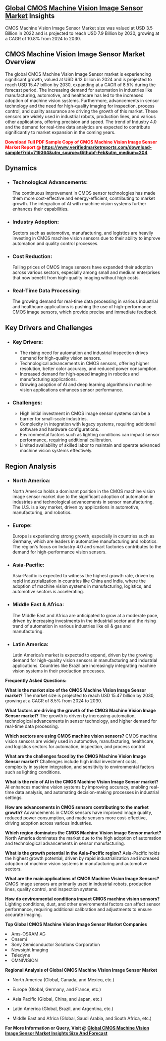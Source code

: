 <h2><a href="https://www.verifiedmarketreports.com/download-sample/?rid=719364&amp;utm_source=Githubf&amp;utm_medium=204" target="_blank">Global CMOS Machine Vision Image Sensor Market</a> Insights</h2><p>CMOS Machine Vision Image Sensor Market size was valued at USD 3.5 Billion in 2022 and is projected to reach USD 7.9 Billion by 2030, growing at a CAGR of 10.8% from 2024 to 2030.</p><p><h2>CMOS Machine Vision Image Sensor Market Overview</h2> <p>The global CMOS Machine Vision Image Sensor market is experiencing significant growth, valued at USD 9.12 billion in 2024 and is projected to reach USD 15.47 billion by 2030, expanding at a CAGR of 8.5% during the forecast period. The increasing demand for automation in industries like manufacturing, automotive, and healthcare has led to the increased adoption of machine vision systems. Furthermore, advancements in sensor technology and the need for high-quality imaging for inspection, process control, and quality assurance are driving the growth of this market. These sensors are widely used in industrial robots, production lines, and various other applications, offering precision and speed. The trend of Industry 4.0 and the demand for real-time data analytics are expected to contribute significantly to market expansion in the coming years.</p> <p><strong><p><span class=""><span style="color: #ff0000;"><strong>Download Full PDF Sample Copy of CMOS Machine Vision Image Sensor Market Report</strong> @ </span><a href="https://www.verifiedmarketreports.com/download-sample/?rid=719364&amp;utm_source=Githubf-Feb&amp;utm_medium=204" target="_blank">https://www.verifiedmarketreports.com/download-sample/?rid=719364&amp;utm_source=Githubf-Feb&amp;utm_medium=204</a></span></p></strong></p> <h2>Dynamics</h2> <ul> <li><h3>Technological Advancements:</h3> The continuous improvement in CMOS sensor technologies has made them more cost-effective and energy-efficient, contributing to market growth. The integration of AI with machine vision systems further enhances their capabilities.</li> <li><h3>Industry Adoption:</h3> Sectors such as automotive, manufacturing, and logistics are heavily investing in CMOS machine vision sensors due to their ability to improve automation and quality control processes.</li> <li><h3>Cost Reduction:</h3> Falling prices of CMOS image sensors have expanded their adoption across various sectors, especially among small and medium enterprises that now benefit from high-quality imaging without high costs.</li> <li><h3>Real-Time Data Processing:</h3> The growing demand for real-time data processing in various industrial and healthcare applications is pushing the use of high-performance CMOS image sensors, which provide precise and immediate feedback.</li> </ul> <h2>Key Drivers and Challenges</h2> <ul> <li><h3>Key Drivers:</h3> <ul> <li>The rising need for automation and industrial inspection drives demand for high-quality vision sensors.</li> <li>Technological advancements in CMOS sensors, offering higher resolution, better color accuracy, and reduced power consumption.</li> <li>Increased demand for high-speed imaging in robotics and manufacturing applications.</li> <li>Growing adoption of AI and deep learning algorithms in machine vision applications enhances sensor performance.</li> </ul> </li> <li><h3>Challenges:</h3> <ul> <li>High initial investment in CMOS image sensor systems can be a barrier for small-scale industries.</li> <li>Complexity in integration with legacy systems, requiring additional software and hardware configurations.</li> <li>Environmental factors such as lighting conditions can impact sensor performance, requiring additional calibration.</li> <li>Limited availability of skilled labor to maintain and operate advanced machine vision systems effectively.</li> </ul> </li> </ul> <h2>Region Analysis</h2> <ul> <li><h3>North America:</h3> North America holds a dominant position in the CMOS machine vision image sensor market due to the significant adoption of automation in industries and technological advancements in sensor manufacturing. The U.S. is a key market, driven by applications in automotive, manufacturing, and robotics.</li> <li><h3>Europe:</h3> Europe is experiencing strong growth, especially in countries such as Germany, which are leaders in automotive manufacturing and robotics. The region's focus on Industry 4.0 and smart factories contributes to the demand for high-performance vision sensors.</li> <li><h3>Asia-Pacific:</h3> Asia-Pacific is expected to witness the highest growth rate, driven by rapid industrialization in countries like China and India, where the adoption of machine vision systems in manufacturing, logistics, and automotive sectors is accelerating.</li> <li><h3>Middle East & Africa:</h3> The Middle East and Africa are anticipated to grow at a moderate pace, driven by increasing investments in the industrial sector and the rising trend of automation in various industries like oil & gas and manufacturing.</li> <li><h3>Latin America:</h3> Latin America’s market is expected to expand, driven by the growing demand for high-quality vision sensors in manufacturing and industrial applications. Countries like Brazil are increasingly integrating machine vision systems in their production processes.</li> </ul> <p><strong>Frequently Asked Questions:</strong></p> <p><strong>What is the market size of the CMOS Machine Vision Image Sensor market?</strong> The market size is projected to reach USD 15.47 billion by 2030, growing at a CAGR of 8.5% from 2024 to 2030.</p> <p><strong>What factors are driving the growth of the CMOS Machine Vision Image Sensor market?</strong> The growth is driven by increasing automation, technological advancements in sensor technology, and higher demand for real-time data processing.</p> <p><strong>Which sectors are using CMOS machine vision sensors?</strong> CMOS machine vision sensors are widely used in automotive, manufacturing, healthcare, and logistics sectors for automation, inspection, and process control.</p> <p><strong>What are the challenges faced by the CMOS Machine Vision Image Sensor market?</strong> Challenges include high initial investment costs, complexity in system integration, and sensitivity to environmental factors such as lighting conditions.</p> <p><strong>What is the role of AI in the CMOS Machine Vision Image Sensor market?</strong> AI enhances machine vision systems by improving accuracy, enabling real-time data analysis, and automating decision-making processes in industrial settings.</p> <p><strong>How are advancements in CMOS sensors contributing to the market growth?</strong> Advancements in CMOS sensors have improved image quality, reduced power consumption, and made sensors more cost-effective, driving adoption across various industries.</p> <p><strong>Which region dominates the CMOS Machine Vision Image Sensor market?</strong> North America dominates the market due to the high adoption of automation and technological advancements in sensor manufacturing.</p> <p><strong>What is the growth potential in the Asia-Pacific region?</strong> Asia-Pacific holds the highest growth potential, driven by rapid industrialization and increased adoption of machine vision systems in manufacturing and automotive sectors.</p> <p><strong>What are the main applications of CMOS Machine Vision Image Sensors?</strong> CMOS image sensors are primarily used in industrial robots, production lines, quality control, and inspection systems.</p> <p><strong>How do environmental conditions impact CMOS machine vision sensors?</strong> Lighting conditions, dust, and other environmental factors can affect sensor performance, requiring additional calibration and adjustments to ensure accurate imaging.</p> </p><p><strong>Top Global CMOS Machine Vision Image Sensor Market Companies</strong></p><div data-test-id=""><p><li>Ams-OSRAM AG</li><li> Onsemi</li><li> Sony Semiconductor Solutions Corporation</li><li> Newsight Imaging</li><li> Teledyne</li><li> OMNIVISION</li></p><div><strong>Regional Analysis of&nbsp;Global CMOS Machine Vision Image Sensor Market</strong></div><ul><li dir="ltr"><p dir="ltr">North America&nbsp;(Global, Canada, and Mexico, etc.)</p></li><li dir="ltr"><p dir="ltr">Europe (Global, Germany, and France, etc.)</p></li><li dir="ltr"><p dir="ltr">Asia Pacific&nbsp;(Global, China, and Japan, etc.)</p></li><li dir="ltr"><p dir="ltr">Latin America&nbsp;(Global, Brazil, and Argentina, etc.)</p></li><li dir="ltr">Middle East and Africa&nbsp;(Global, Saudi Arabia, and South Africa, etc.)</li></ul><p><strong>For More Information or Query, Visit @&nbsp;</strong><strong><a href="https://www.verifiedmarketreports.com/product/cmos-machine-vision-image-sensor-market/?utm_source=Githubf&amp;utm_medium=204" target="_blank">Global CMOS Machine Vision Image Sensor Market Insights Size And Forecast</a></strong></p></div>
